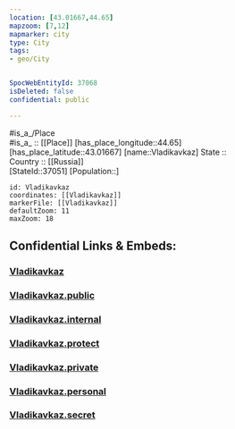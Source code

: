 ```yaml
---
location: [43.01667,44.65] 
mapzoom: [7,12] 
mapmarker: city 
type: City
tags:
- geo/City


SpocWebEntityId: 37068
isDeleted: false
confidential: public

---
```

#is_a_/Place  
#is_a_ :: [[Place]] 
[has_place_longitude::44.65] 
[has_place_latitude::43.01667] 
[name::Vladikavkaz] 
State ::  
Country :: [[Russia]]  
[StateId::37051] 
[Population::] 



```leaflet
id: Vladikavkaz
coordinates: [[Vladikavkaz]] 
markerFile: [[Vladikavkaz]] 
defaultZoom: 11 
maxZoom: 18
```


## Confidential Links & Embeds: 

### [Vladikavkaz](/_Standards/Earth/Continent/Europe/Europe~East/Russia/Russia~NorthCaucasus/North_Ossetia-Alania~Republic/City/Vladikavkaz.md) 

### [Vladikavkaz.public](/_public/Earth/Continent/Europe/Europe~East/Russia/Russia~NorthCaucasus/North_Ossetia-Alania~Republic/City/Vladikavkaz.public.md) 

### [Vladikavkaz.internal](/_internal/Earth/Continent/Europe/Europe~East/Russia/Russia~NorthCaucasus/North_Ossetia-Alania~Republic/City/Vladikavkaz.internal.md) 

### [Vladikavkaz.protect](/_protect/Earth/Continent/Europe/Europe~East/Russia/Russia~NorthCaucasus/North_Ossetia-Alania~Republic/City/Vladikavkaz.protect.md) 

### [Vladikavkaz.private](/_private/Earth/Continent/Europe/Europe~East/Russia/Russia~NorthCaucasus/North_Ossetia-Alania~Republic/City/Vladikavkaz.private.md) 

### [Vladikavkaz.personal](/_personal/Earth/Continent/Europe/Europe~East/Russia/Russia~NorthCaucasus/North_Ossetia-Alania~Republic/City/Vladikavkaz.personal.md) 

### [Vladikavkaz.secret](/_secret/Earth/Continent/Europe/Europe~East/Russia/Russia~NorthCaucasus/North_Ossetia-Alania~Republic/City/Vladikavkaz.secret.md)

